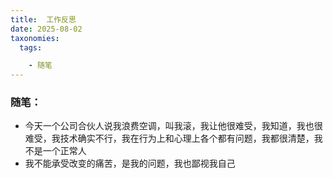 ```yaml
---
title:  工作反思
date: 2025-08-02
taxonomies:
  tags:

    - 随笔	
---
```


### 随笔：

- 今天一个公司合伙人说我浪费空调，叫我滚，我让他很难受，我知道，我也很难受，我技术确实不行，我在行为上和心理上各个都有问题，我都很清楚，我不是一个正常人
- 我不能承受改变的痛苦，是我的问题，我也鄙视我自己
